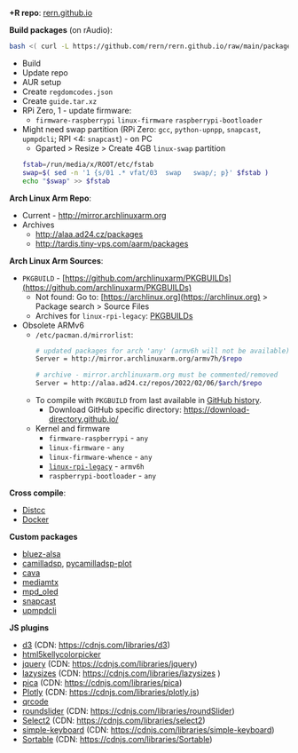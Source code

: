 **+R repo**: [rern.github.io](https://rern.github.io)

**Build packages** (on rAudio):
```sh
bash <( curl -L https://github.com/rern/rern.github.io/raw/main/package.sh )
```
- Build
- Update repo
- AUR setup
- Create `regdomcodes.json`
- Create `guide.tar.xz`
- RPi Zero, 1 - update firmware:
	- `firmware-raspberrypi` `linux-firmware` `raspberrypi-bootloader`
- Might need swap partition (RPi Zero: `gcc`, `python-upnpp`, `snapcast`, `upmpdcli`; RPI <4: `snapcast`) - on PC
	- Gparted > Resize > Create 4GB `linux-swap` partition
   	```sh
    fstab=/run/media/x/ROOT/etc/fstab
 	swap=$( sed -n '1 {s/01 .* vfat/03  swap   swap/; p}' $fstab )
	echo "$swap" >> $fstab
	```

**Arch Linux Arm Repo**:
- Current - http://mirror.archlinuxarm.org
- Archives
	- http://alaa.ad24.cz/packages
	- http://tardis.tiny-vps.com/aarm/packages

**Arch Linux Arm Sources**:
- `PKGBUILD` - [https://github.com/archlinuxarm/PKGBUILDs](https://github.com/archlinuxarm/PKGBUILDs)
	- Not found: Go to: [https://archlinux.org](https://archlinux.org) > Package search > Source Files
   	- Archives for `linux-rpi-legacy`: [PKGBUILDs](https://github.com/archlinuxarm/PKGBUILDs/tree/4a2735c88645cf21e6817b6a32902f0528a60887)
- Obsolete ARMv6
	- `/etc/pacman.d/mirrorlist`:
		```sh
  		# updated packages for arch 'any' (armv6h will not be available)
  		Server = http://mirror.archlinuxarm.org/armv7h/$repo
  
  		# archive - mirror.archlinuxarm.org must be commented/removed
		Server = http://alaa.ad24.cz/repos/2022/02/06/$arch/$repo
		```
	- To compile with `PKGBUILD` from last available in [GitHub history](https://github.com/archlinuxarm/PKGBUILDs/tree/5fb6d2b2e8292fb1df5c1d7a347493c9e2164810).
		- Download GitHub specific directory: https://download-directory.github.io/
	- Kernel and firmware
		- `firmware-raspberrypi` - `any`
		- `linux-firmware` - `any`
		- `linux-firmware-whence` - `any`
		- [`linux-rpi-legacy`](https://github.com/archlinuxarm/PKGBUILDs/tree/5fb6d2b2e8292fb1df5c1d7a347493c9e2164810/core/linux-rpi-legacy) - `armv6h`
		- `raspberrypi-bootloader` - `any`

**Cross compile**:
- [Distcc](https://github.com/rern/rern.github.io/blob/main/cross-compile.md#distcc)
- [Docker](https://github.com/rern/rern.github.io/blob/main/cross-compile.md#docker)

**Custom packages**
- [bluez-alsa](https://github.com/Arkq/bluez-alsa/tags)
- [camilladsp](https://github.com/HEnquist/camilladsp), [pycamilladsp-plot](https://github.com/HEnquist/pycamilladsp-plot)
- [cava](https://github.com/karlstav/cava)
- [mediamtx](https://github.com/aler9/mediamtx)
- [mpd_oled](https://github.com/antiprism/mpd_oled/tags)
- [snapcast](https://github.com/badaix/snapcast)
- [upmpdcli](https://www.lesbonscomptes.com/upmpdcli/downloads/?C=N;O=D)

**JS plugins**
- [d3](https://github.com/d3/d3) (CDN: https://cdnjs.com/libraries/d3)
- [html5kellycolorpicker](https://github.com/NC22/HTML5-Color-Picker)
- [jquery](https://jquery.com/) (CDN: https://cdnjs.com/libraries/jquery)
- [lazysizes](https://github.com/aFarkas/lazysizes) (CDN: https://cdnjs.com/libraries/lazysizes )
- [pica](https://github.com/nodeca/pica/tags) (CDN: https://cdnjs.com/libraries/pica)
- [Plotly](https://github.com/plotly/plotly.js) (CDN: https://cdnjs.com/libraries/plotly.js)
- [qrcode](https://github.com/datalog/qrcode-svg)
- [roundslider](https://github.com/soundar24/roundSlider) (CDN: https://cdnjs.com/libraries/roundSlider)
- [Select2](https://github.com/select2/select2) (CDN: https://cdnjs.com/libraries/select2)
- [simple-keyboard](https://github.com/hodgef/simple-keyboard/blob/master/build/index.modern.js) (CDN: https://cdnjs.com/libraries/simple-keyboard)
- [Sortable](https://github.com/SortableJS/Sortable) (CDN: https://cdnjs.com/libraries/Sortable)

